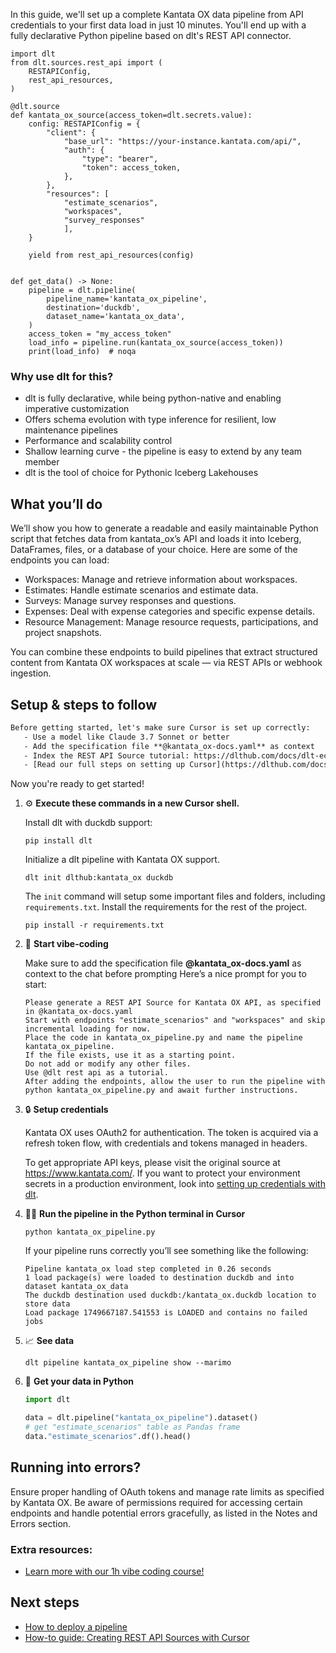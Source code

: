 In this guide, we'll set up a complete Kantata OX data pipeline from API credentials to your first data load in just 10 minutes. You'll end up with a fully declarative Python pipeline based on dlt's REST API connector.

```python-outcome
import dlt
from dlt.sources.rest_api import (
    RESTAPIConfig,
    rest_api_resources,
)

@dlt.source
def kantata_ox_source(access_token=dlt.secrets.value):
    config: RESTAPIConfig = {
        "client": {
            "base_url": "https://your-instance.kantata.com/api/",
            "auth": {
                "type": "bearer",
                "token": access_token,
            },
        },
        "resources": [
            "estimate_scenarios",
            "workspaces",
            "survey_responses"
            ],
    }

    yield from rest_api_resources(config)


def get_data() -> None:
    pipeline = dlt.pipeline(
        pipeline_name='kantata_ox_pipeline',
        destination='duckdb',
        dataset_name='kantata_ox_data', 
    )
    access_token = "my_access_token"
    load_info = pipeline.run(kantata_ox_source(access_token))
    print(load_info)  # noqa
```

### Why use dlt for this?

- dlt is fully declarative, while being python-native and enabling imperative customization
- Offers schema evolution with type inference for resilient, low maintenance pipelines
- Performance and scalability control
- Shallow learning curve - the pipeline is easy to extend by any team member
- dlt is the tool of choice for Pythonic Iceberg Lakehouses

## What you’ll do

We’ll show you how to generate a readable and easily maintainable Python script that fetches data from kantata_ox’s API and loads it into Iceberg, DataFrames, files, or a database of your choice. Here are some of the endpoints you can load:

- Workspaces: Manage and retrieve information about workspaces.
- Estimates: Handle estimate scenarios and estimate data.
- Surveys: Manage survey responses and questions.
- Expenses: Deal with expense categories and specific expense details.
- Resource Management: Manage resource requests, participations, and project snapshots.

You can combine these endpoints to build pipelines that extract structured content from Kantata OX workspaces at scale — via REST APIs or webhook ingestion.

## Setup & steps to follow

```default
Before getting started, let's make sure Cursor is set up correctly:
   - Use a model like Claude 3.7 Sonnet or better
   - Add the specification file **@kantata_ox-docs.yaml** as context
   - Index the REST API Source tutorial: https://dlthub.com/docs/dlt-ecosystem/verified-sources/rest_api/ and add it to context as **@dlt rest api**
   - [Read our full steps on setting up Cursor](https://dlthub.com/docs/dlt-ecosystem/llm-tooling/cursor-restapi#23-configuring-cursor-with-documentation)
```

Now you're ready to get started! 

1. ⚙️ **Execute these commands in a new Cursor shell.**
    
    Install dlt with duckdb support:
    ```shell
    pip install dlt
    ```

    Initialize a dlt pipeline with Kantata OX support.
    ```shell
    dlt init dlthub:kantata_ox duckdb
    ```

    The `init` command will setup some important files and folders, including `requirements.txt`. Install the requirements for the rest of the project.
    ```shell
    pip install -r requirements.txt
    ```
    
2. 🤠 **Start vibe-coding**
    
    Make sure to add the specification file **@kantata_ox-docs.yaml** as context to the chat before prompting
    Here’s a nice prompt for you to start: 
    
    ```prompt
    Please generate a REST API Source for Kantata OX API, as specified in @kantata_ox-docs.yaml 
    Start with endpoints "estimate_scenarios" and "workspaces" and skip incremental loading for now. 
    Place the code in kantata_ox_pipeline.py and name the pipeline kantata_ox_pipeline. 
    If the file exists, use it as a starting point. 
    Do not add or modify any other files. 
    Use @dlt rest api as a tutorial. 
    After adding the endpoints, allow the user to run the pipeline with python kantata_ox_pipeline.py and await further instructions.
    ```

    
3. 🔒 **Setup credentials** 
    
    Kantata OX uses OAuth2 for authentication. The token is acquired via a refresh token flow, with credentials and tokens managed in headers.
    
    To get appropriate API keys, please visit the original source at https://www.kantata.com/.
    If you want to protect your environment secrets in a production environment, look into [setting up credentials with dlt](https://dlthub.com/docs/walkthroughs/add_credentials).
    
4. 🏃‍♀️ **Run the pipeline in the Python terminal in Cursor**
    
    ```shell
    python kantata_ox_pipeline.py
    ```
    
    If your pipeline runs correctly you’ll see something like the following:
    
    ```shell
    Pipeline kantata_ox load step completed in 0.26 seconds
    1 load package(s) were loaded to destination duckdb and into dataset kantata_ox_data
    The duckdb destination used duckdb:/kantata_ox.duckdb location to store data
    Load package 1749667187.541553 is LOADED and contains no failed jobs
    ```
    
5. 📈 **See data**
    
    ```shell
    dlt pipeline kantata_ox_pipeline show --marimo
    ```
    
6. 🐍 **Get your data in Python**
    
    ```python
    import dlt

   data = dlt.pipeline("kantata_ox_pipeline").dataset()
   # get "estimate_scenarios" table as Pandas frame
   data."estimate_scenarios".df().head()
    ```

## Running into errors?

Ensure proper handling of OAuth tokens and manage rate limits as specified by Kantata OX. Be aware of permissions required for accessing certain endpoints and handle potential errors gracefully, as listed in the Notes and Errors section.

### Extra resources:

- [Learn more with our 1h vibe coding course!](https://www.youtube.com/watch?v=GGid70rnJuM)

## Next steps

- [How to deploy a pipeline](https://dlthub.com/docs/walkthroughs/deploy-a-pipeline)
- [How-to guide: Creating REST API Sources with Cursor](https://dlthub.com/docs/dlt-ecosystem/llm-tooling/cursor-restapi)